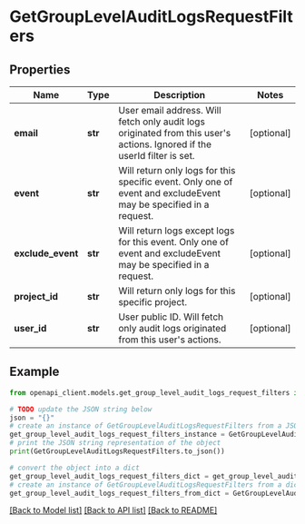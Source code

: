 # GetGroupLevelAuditLogsRequestFilters


## Properties

Name | Type | Description | Notes
------------ | ------------- | ------------- | -------------
**email** | **str** | User email address. Will fetch only audit logs originated from this user&#39;s actions. Ignored if the userId filter is set. | [optional] 
**event** | **str** | Will return only logs for this specific event. Only one of event and excludeEvent may be specified in a request. | [optional] 
**exclude_event** | **str** | Will return logs except logs for this event. Only one of event and excludeEvent may be specified in a request. | [optional] 
**project_id** | **str** | Will return only logs for this specific project. | [optional] 
**user_id** | **str** | User public ID. Will fetch only audit logs originated from this user&#39;s actions. | [optional] 

## Example

```python
from openapi_client.models.get_group_level_audit_logs_request_filters import GetGroupLevelAuditLogsRequestFilters

# TODO update the JSON string below
json = "{}"
# create an instance of GetGroupLevelAuditLogsRequestFilters from a JSON string
get_group_level_audit_logs_request_filters_instance = GetGroupLevelAuditLogsRequestFilters.from_json(json)
# print the JSON string representation of the object
print(GetGroupLevelAuditLogsRequestFilters.to_json())

# convert the object into a dict
get_group_level_audit_logs_request_filters_dict = get_group_level_audit_logs_request_filters_instance.to_dict()
# create an instance of GetGroupLevelAuditLogsRequestFilters from a dict
get_group_level_audit_logs_request_filters_from_dict = GetGroupLevelAuditLogsRequestFilters.from_dict(get_group_level_audit_logs_request_filters_dict)
```
[[Back to Model list]](../README.md#documentation-for-models) [[Back to API list]](../README.md#documentation-for-api-endpoints) [[Back to README]](../README.md)


